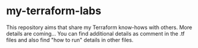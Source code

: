 # my-terraform-labs

This repository aims that share my Terraform know-hows with others. More details are coming...
You can find additional details as comment in the .tf files and also find "how to run" details in other files.